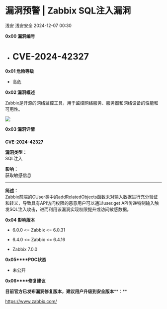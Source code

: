 #  漏洞预警 | Zabbix SQL注入漏洞   
浅安  浅安安全   2024-12-07 00:30  
  
**0x00 漏洞编号**  
- # CVE-2024-42327  
  
**0x01 危险等级**  
- 高危  
  
**0x02 漏洞概述**  
  
Zabbix是开源的网络监控工具，用于监控网络服务、服务器和网络设备的性能和可用性。  
  
![](https://mmbiz.qpic.cn/sz_mmbiz_png/7stTqD182SXVWpknFJg9UMKCu4qeRd8jFfGPNGWVl6g9BYM723d9M5iajrQibuqfLYhib4TDqZ7HzOLhT1F5OBQzQ/640?wx_fmt=png&from=appmsg "")  
  
**0x03 漏洞详情**  
###   
  
**CVE-2024-42327**  
  
**漏洞类型：**  
SQL注入  
  
**影响：**  
获取敏感信息  
  
****  
  
**简述：**  
Zabbix前端的CUser类中的addRelatedObjects函数未对输入数据进行充分验证和转义，导致具有API访问权限的恶意用户可以通过user.get API传递特制输入触发SQL注入攻击，进而利用该漏洞实现权限提升或访问敏感数据。  
  
**0x04 影响版本**  
- 6.0.0 <= Zabbix <= 6.0.31  
  
- 6.4.0 <= Zabbix <= 6.4.16  
  
- Zabbix 7.0.0  
  
**0x05****POC状态**  
- 未公开  
  
**0x06****修复建议**  
  
**目前官方已发布漏洞修复版本，建议用户升级到安全版本****：**  
  
https://www.zabbix.com/  
  
  
  
